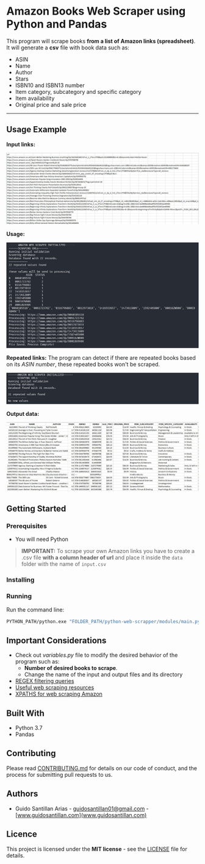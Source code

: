 # Amazon Books Web Scraper using Python and Pandas
This program will scrape books **from a list of Amazon links (spreadsheet)**. It will generate a **csv** file with book data such as: 
- ASIN
- Name
- Author
- Stars
- ISBN10 and ISBN13 number
- Item category, subcategory and specific category
- Item availability
- Original price and sale price

<!-- ## Table of Contents
- [Usage Example](#usage-example)
- [Getting Started](#getting-started)
- [Running the tests](#running-the-tests)
- [Built With](#built-with)
- [Contributing](#contributing)
- [Versioning](#versioning)
- [Authors](#authors)
- [License](#license)
- [Acknowledgements](#acknowledgements) -->

---

## Usage Example
**Input links:**

![](./docs/input.jpg)

**Usage:**

![](./docs/usage_new.jpg)

**Repeated links:**
The program can detect if there are repeated books based on its *ASIN number*, these repeated books won't be scraped.

![](./docs/usage_repeated.jpg)

**Output data:**

![](./docs/output.jpg)


## Getting Started
### Prerequisites
- You will need Python

> **IMPORTANT:** To scrape your own Amazon links you have to create a .csv file **with a column header of url** and place it inside the `data` folder with the name of `input.csv`

### Installing


### Running
Run the command line:
```sh
PYTHON_PATH/python.exe "FOLDER_PATH/python-web-scrapper/modules/main.py"
```

<!-- ## Running the tests -->

<!-- 
## Development setup

## Deployment -->

## Important Considerations
- Check out *variables.py* file to modify the desired behavior of the program such as:
    - **Number of desired books to scrape**.
    - Change the name of the input and output files and its directory
- [REGEX filtering queries](./docs/FILTERING.md)
- [Useful web scraping resources](./docs/USEFUL_RESOURCES.md)
- [XPATHS for web scraping Amazon](./docs/xpaths_for_amazon.txt)

## Built With
- Python 3.7
- Pandas

<!-- ## Versioning -->

<!-- ## Release History -->

## Contributing
Please read [CONTRIBUTING.md](./docs/CONTRIBUTING.md) for details on our code of conduct, and the process for submitting pull requests to us.

## Authors
- Guido Santillan Arias - [guidosantillan01@gmail.com](guidosantillan01@gmail.com) - [www.guidosantillan.com](www.guidosantillan.com)

## Licence
This project is licensed under the **MIT license** - see the [LICENSE](./LICENSE.txt) file for details.

<!-- ## Acknowledgements
- abc
- abc -->
